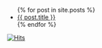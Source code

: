 <ul>
  {% for post in site.posts %}
    <li>
      <a href="{{ post.url }}">{{ post.title }}</a>
    </li>
  {% endfor %}
</ul>

<a href="https://hits.sh/cuckon.github.io/"><img alt="Hits" src="https://hits.sh/cuckon.github.io.svg"/></a>